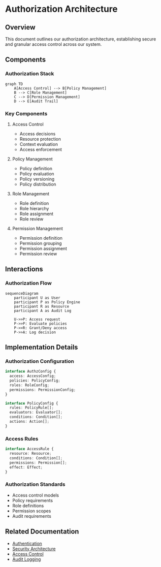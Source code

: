 # Authorization Architecture

## Overview

This document outlines our authorization architecture, establishing secure and granular access control across our system.

## Components

### Authorization Stack
```mermaid
graph TD
    A[Access Control] --> B[Policy Management]
    B --> C[Role Management]
    C --> D[Permission Management]
    D --> E[Audit Trail]
```

### Key Components
1. Access Control
   - Access decisions
   - Resource protection
   - Context evaluation
   - Access enforcement

2. Policy Management
   - Policy definition
   - Policy evaluation
   - Policy versioning
   - Policy distribution

3. Role Management
   - Role definition
   - Role hierarchy
   - Role assignment
   - Role review

4. Permission Management
   - Permission definition
   - Permission grouping
   - Permission assignment
   - Permission review

## Interactions

### Authorization Flow
```mermaid
sequenceDiagram
    participant U as User
    participant P as Policy Engine
    participant R as Resource
    participant A as Audit Log
    
    U->>P: Access request
    P->>P: Evaluate policies
    P->>R: Grant/Deny access
    P->>A: Log decision
```

## Implementation Details

### Authorization Configuration
```typescript
interface AuthzConfig {
  access: AccessConfig;
  policies: PolicyConfig;
  roles: RoleConfig;
  permissions: PermissionConfig;
}

interface PolicyConfig {
  rules: PolicyRule[];
  evaluators: Evaluator[];
  conditions: Condition[];
  actions: Action[];
}
```

### Access Rules
```typescript
interface AccessRule {
  resource: Resource;
  conditions: Condition[];
  permissions: Permission[];
  effect: Effect;
}
```

### Authorization Standards
- Access control models
- Policy requirements
- Role definitions
- Permission scopes
- Audit requirements

## Related Documentation
- [Authentication](./authentication.md)
- [Security Architecture](../security/security-architecture.md)
- [Access Control](../security/access-control.md)
- [Audit Logging](../infrastructure/audit-logging.md)
